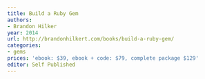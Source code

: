 ```yaml
---
title: Build a Ruby Gem
authors:
- Brandon Hilker
year: 2014
url: http://brandonhilkert.com/books/build-a-ruby-gem/
categories:
- gems
prices: 'ebook: $39, ebook + code: $79, complete package $129'
editor: Self Published
---
```

